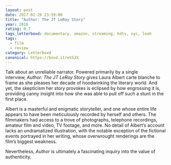 ```yaml
---
layout: post 
date: 2017-02-26 23:59:00
title: "Author: The JT LeRoy Story"
year: 2016
rating: 0.7
tags_letterboxd: documentary, amazon, streaming, hdtv, nyc, leah
tags:
  - film
  - review
category: Letterboxd
canonical: https://boxd.it/eSSJX
---
```


Talk about an unreliable narrator. Powered primarily by a single interview, <cite>Author: The JT LeRoy Story</cite> gives Laura Albert carte blanche to frame as she pleases her decade of hoodwinking the literary world. And yet, the skepticism her story provokes is eclipsed by how engrossing it is, providing canny insight into how she was able to pull off such a stunt in the first place. 

Albert is a masterful and enigmatic storyteller, and one whose entire life appears to have been meticulously recorded by herself and others. The filmmakers had access to a trove of photographs, telephone recordings, amateur film and video, TV footage, and more. No detail of Albert’s account lacks an undramatized illustration, with the notable exception of the fictional events portrayed in her writing, whose overwrought renderings are the film’s biggest weakness.

Nevertheless, <cite>Author</cite> is ultimately a fascinating inquiry into the value of authenticity.